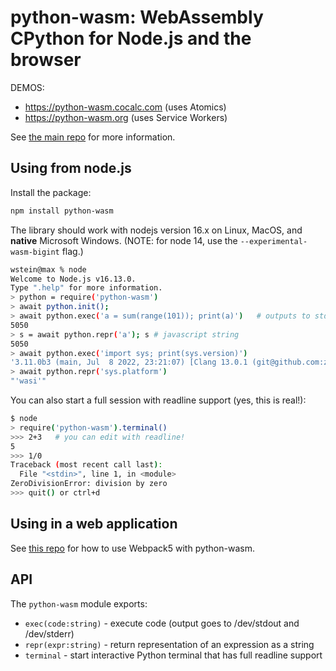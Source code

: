 # python\-wasm: WebAssembly CPython  for Node.js and the browser

DEMOS:

- https://python-wasm.cocalc.com (uses Atomics)
- https://python-wasm.org (uses Service Workers)

See [the main repo](https://github.com/sagemathinc/python-wasm/blob/main/README.md) for more information. 

## Using from node.js

Install the package:

```sh
npm install python-wasm
```

The library should work with nodejs version 16.x on Linux, MacOS, and **native** Microsoft Windows.  \(NOTE: for node 14, use the `--experimental-wasm-bigint` flag.\) 

```sh
wstein@max % node
Welcome to Node.js v16.13.0.
Type ".help" for more information.
> python = require('python-wasm')
> await python.init();
> await python.exec('a = sum(range(101)); print(a)')   # outputs to stdout
5050
> s = await python.repr('a'); s # javascript string
5050
> await python.exec('import sys; print(sys.version)')
'3.11.0b3 (main, Jul  8 2022, 23:21:07) [Clang 13.0.1 (git@github.com:ziglang/zig-bootstrap.git 81f0e6c5b902ead84753490d'
> await python.repr('sys.platform')
"'wasi'"
```

You can also start a full session with readline support \(yes, this is real!\):

```sh
$ node
> require('python-wasm').terminal()
>>> 2+3   # you can edit with readline!
5
>>> 1/0  
Traceback (most recent call last):
  File "<stdin>", line 1, in <module>
ZeroDivisionError: division by zero
>>> quit() or ctrl+d
```

## Using in a web application

See [this repo](https://github.com/sagemathinc/python-wasm/tree/main/packages/webpack) for how to use Webpack5 with python\-wasm.

## API

The `python-wasm` module exports:

- `exec(code:string)` \- execute code \(output goes to /dev/stdout and /dev/stderr\)
- `repr(expr:string)` \- return representation of an expression as a string
- `terminal` \- start interactive Python terminal that has full readline support

